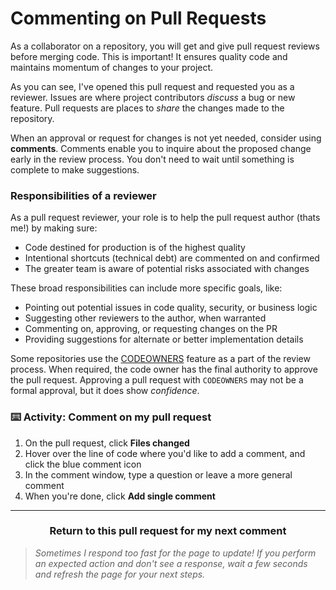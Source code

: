 # Commenting on Pull Requests

As a collaborator on a repository, you will get and give pull request reviews before merging code. This is important! It ensures quality code and maintains momentum of changes to your project.

As you can see, I've opened this pull request and requested you as a reviewer. Issues are where project contributors _discuss_ a bug or new feature. Pull requests are places to _share_ the changes made to the repository.

When an approval or request for changes is not yet needed, consider using **comments**. Comments enable you to inquire about the proposed change early in the review process. You don't need to wait until something is complete to make suggestions.

### Responsibilities of a reviewer

As a pull request reviewer, your role is to help the pull request author (thats me!) by making sure:

- Code destined for production is of the highest quality
- Intentional shortcuts (technical debt) are commented on and confirmed
- The greater team is aware of potential risks associated with changes

These broad responsibilities can include more specific goals, like:

- Pointing out potential issues in code quality, security, or business logic
- Suggesting other reviewers to the author, when warranted
- Commenting on, approving, or requesting changes on the PR
- Providing suggestions for alternate or better implementation details

Some repositories use the [CODEOWNERS](https://help.github.com/articles/about-codeowners/) feature as a part of the review process. When required, the code owner has the final authority to approve the pull request. Approving a pull request with `CODEOWNERS` may not be a formal approval, but it does show  _confidence_.

### :keyboard: Activity: Comment on my pull request

1. On the pull request, click **Files changed**
1. Hover over the line of code where you'd like to add a comment, and click the blue comment icon
1. In the comment window, type a question or leave a more general comment
1. When you're done, click **Add single comment**

<hr>
<h3 align="center">Return to this pull request for my next comment</h3>

> _Sometimes I respond too fast for the page to update! If you perform an expected action and don't see a response, wait a few seconds and refresh the page for your next steps._
